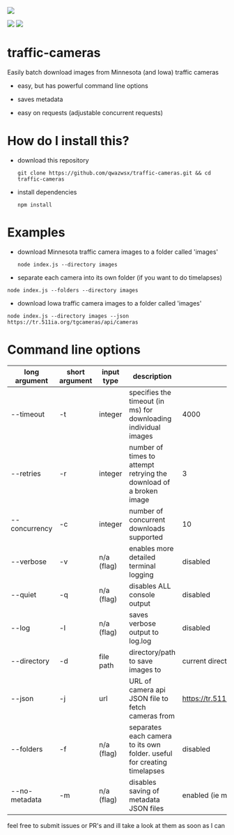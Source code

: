 ![](https://i.imgur.com/R4JJKeH.gif)

![](https://i.imgur.com/VXoEXl1.jpg) ![](https://i.imgur.com/4wrGfgo.jpg) 





# traffic-cameras
Easily batch download images from Minnesota (and Iowa) traffic cameras

* easy, but has powerful command line options

* saves metadata

* easy on requests (adjustable concurrent requests)


# How do I install this?

* download this repository 

  `git clone https://github.com/qwazwsx/traffic-cameras.git && cd traffic-cameras`
  
* install dependencies 

  `npm install`
  
  
# Examples

* download Minnesota traffic camera images to a folder called 'images'
  
  `node index.js --directory images`

* separate each camera into its own folder (if you want to do timelapses)

`node index.js --folders --directory images`

* download Iowa traffic camera images to a folder called 'images'

`node index.js --directory images --json https://tr.511ia.org/tgcameras/api/cameras`



# Command line options

| long argument | short argument | input type | description                                                              | default                                    |
|---------------|----------------|------------|--------------------------------------------------------------------------|--------------------------------------------|
| --timeout     | -t             | integer    | specifies the timeout (in ms) for downloading individual images          | 4000                                       |
| --retries     | -r             | integer    | number of times to attempt retrying the download of a broken image       | 3                                          |
| --concurrency | -c             | integer    | number of concurrent downloads supported                                   | 10                                         |
| --verbose     | -v             | n/a (flag) | enables more detailed terminal logging                                   | disabled                                   |
| --quiet       | -q             | n/a (flag) | disables ALL console output                                              | disabled                                   |
| --log         | -l             | n/a (flag) | saves verbose output to log.log                                          | disabled                                   |
| --directory   | -d             | file path  | directory/path to save images to                                         | current directory                          |
| --json        | -j             | url        | URL of camera api JSON file to fetch cameras from                        | https://tr.511mn.org/tgcameras/api/cameras |y
| --folders     | -f             | n/a (flag) | separates each camera to its own folder. useful for creating timelapses  | disabled                                   |
| --no-metadata | -m             | n/a (flag) | disables saving of metadata JSON files                                   | enabled (ie metadata is saved)             |





feel free to submit issues or PR's and ill take a look at them as soon as I can
